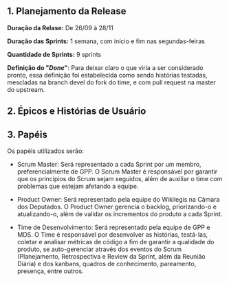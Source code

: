 ## 1. Planejamento da Release

**Duração da Relase:** De 26/09 à 28/11

**Duração das Sprints:** 1 semana, com início e fim nas segundas-feiras

**Quantidade de Sprints:** 9 sprints

**Definição do "_Done_"**: Para deixar claro o que viria a ser considerado pronto, essa definição foi estabelecida como sendo histórias testadas, mescladas na branch devel do fork do time, e com pull request na master do upstream.

## 2. Épicos e Histórias de Usuário

## 3. Papéis

Os papéis utilizados serão:

- Scrum Master: Será representado a cada Sprint por um membro, preferencialmente de GPP. O Scrum Master é responsável por garantir que os princípios do Scrum sejam seguidos, além de auxiliar o time com problemas que estejam afetando a equipe.

- Product Owner: Será representado pela equipe do Wikilegis na Câmara dos Deputados. O Product Owner gerencia o backlog, priorizando-o e atualizando-o, além de validar os incrementos do produto a cada Sprint.

- Time de Desenvolvimento: Será representado pela equipe de GPP e MDS. O Time é responsável por desenvolver as histórias, testá-las, coletar e analisar métricas de código a fim de garantir a qualidade do produto, se auto-gerenciar através dos eventos do Scrum (Planejamento, Retrospectiva e Review da Sprint, além da Reunião Diária) e dos kanbans, quadros de conhecimento, pareamento, presença, entre outros.